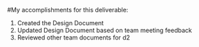 #My accomplishments for this deliverable:
1. Created the Design Document
2. Updated Design Document based on team meeting feedback
3. Reviewed other team documents for d2

